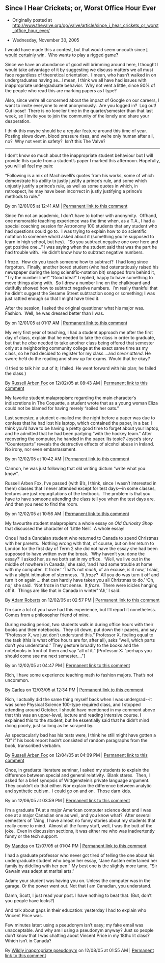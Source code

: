 ## Since I Hear Crickets; or, Worst Office Hour Ever

 * Originally posted at http://www.thevalve.org/go/valve/article/since_i_hear_crickets_or_worst_office_hour_ever/

* Wednesday, November 30, 2005 

I would have made this a contest, but that would seem uncouth since [I would certainly win](http://acephalous.typepad.com/acephalous/2005/11/my_morning.html).  Who wants to play a rigged game?  

Since we have an abundance of good will brimming around here, I thought I would take advantage of it by suggesting we discuss matters we all must face regardless of theoretical orientation.  I mean, who hasn’t walked in on undergraduates having se...I mean, I think we all have had issues with inappropriate undergraduate behavior.  Why not vent a little, since 90% of the people who read this are marking papers as I type?  

Also, since we’re all concerned about the impact of Google on our careers, I want to invite everyone to vent anonymously.  Are you logged in?  Log out!  Cut loose!  There is no lonelier time in the quarter/semester than that last week, so I invite you to join the community of the lonely and share your desperation.  

I think this maybe should be a regular feature around this time of year.  Posting slows down, blood pressure rises, and we’re only human after all, no?  Why not vent in safety?  Isn’t this The Valve?

---

I don’t know so much about the inappropriate student behaviour but I will provide this quote from a student’s paper I marked this afternoon. Hopefully, you will all feel my pain:

“Following is a mix of Machiavelli’s quotes from his works, some of which demonstrate his ability to justly justify a prince’s rule, and some which unjustly justify a prince’s rule, as well as some quotes in which, in retrospect, he may have been incorrect in justly justifying a prince’s methods to rule.”

By  on 12/01/05 at 12:41 AM | [Permanent link to this comment](http://www.thevalve.org/go/valve/article/since_i_hear_crickets_or_worst_office_hour_ever/#5694)
[]()

Since I’m not an academic, I don’t have to bother with anonymity.  Offhand, one memorable teaching experience was the time when, as a T.A., I had a special coaching session for Astronomy 100 students that any student who had questions could go to.  I was trying to explain how to do scientific notation to someone who’d asked about it (something you’re supposed to learn in high school, but hey).  “So you subtract negative one over here and get positive one...” I was saying when the student said that was the part he had trouble with.  He didn’t know how to subtract negative numbers.

I froze.  How do you teach someone how to subtract?  I had long since forgotten.  Finally, another bored student (who had ostentatiously raised his newspaper during the long scientific-notation bit) snapped from behind it, “Try the number line!”  “Good idea!” I replied, happy to have something to move things along with.  So I drew a number line on the chalkboard and dutifully showed how to subtract negative numbers.  I’m really thankful that he didn’t suggest the Sesame Street subtraction song or something; I was just rattled enough so that I might have tried it.

After the session, I asked the original questioner what his major was.  Fashion.  Well, he was dressed better than I was.

By  on 12/01/05 at 01:17 AM | [Permanent link to this comment](http://www.thevalve.org/go/valve/article/since_i_hear_crickets_or_worst_office_hour_ever/#5695)
[]()

My very first year of teaching, I had a student approach me after the first day of class, explain that he needed to take the class in order to graduate, but that he _also_ needed to take another class being offered that semester only at a neighboring community college at the exact same time as my class, so he had decided to register for my class....and _never attend_. He swore he’d do the reading and show up for exams. Would that be okay?

(I tried to talk him out of it; I failed. He went forward with his plan; he failed the class.)

By [Russell Arben Fox](http://inmedias.blogspot.com) on 12/02/05 at 08:43 AM | [Permanent link to this comment](http://www.thevalve.org/go/valve/article/since_i_hear_crickets_or_worst_office_hour_ever/#5700)
[]()

My favorite student malapropism: regarding the main character’s indiscretions in The Coquette, a student wrote that as a young woman Eliza could not be blamed for having merely “soiled her oats.” 

Last semester, a student e-mailed me the night before a paper was due to confess that he had lost his laptop, which contained the paper, in a bar. I think you’d have to be having a pretty good time to forget about your laptop, and he admitted that he had been partying “with the hockey team.” After recovering the computer, he handed in the paper. Its topic? Joyce’s story “Counterparts” reveals the destructive effects of alcohol abuse in Ireland. No irony, nor even embarrassment.

By  on 12/02/05 at 10:42 AM | [Permanent link to this comment](http://www.thevalve.org/go/valve/article/since_i_hear_crickets_or_worst_office_hour_ever/#5703)
[]()

Cannon, he was just following that old writing dictum “write what you know”.

Russell Arben Fox, I’ve passed (with B’s, I think, since I wasn’t interested in them) classes that I never attended except for test days—in some classes, lectures are just regurgitations of the textbook.  The problem is that you have to have someone attending the class tell you when the test days are.  And then you need to find the room.

By  on 12/02/05 at 10:56 AM | [Permanent link to this comment](http://www.thevalve.org/go/valve/article/since_i_hear_crickets_or_worst_office_hour_ever/#5704)
[]()

My favourtite student malapropism: a whole essay on _Old Curiosity Shop_ that discussed the character of ‘Little Neil’.  A whole essay!

Once I had a Candaian student who returned to Canada to spend Christmas with her parents.  Nothing wrong with that, of course, but on her return to London for the first day of Term 2 she did not have the essay she had been supposed to have written over the break.  ‘Why haven’t you done the essay?’ I asked her, as we both sat in my office.  ‘Well, we live out in the middle of nowhere in Canada,’ she said, ‘and I had some trouble at home with my computer.  It froze.’  ‘That’s not _much,_ of an excuse, is it now,’ I said, with a slight intimation of sternness.  ‘It _froze_?  All you do was turn it off and turn it on again ... that can hardly have taken you all Christmas to do.’  ‘Oh, no,’ she said.  ‘Not froze in that sense.  It _froze_.  There were icicles hanging off it.  Things are like that in Canada in winter’  ‘Ah,’ I said.

By [Adam Roberts](http://adamroberts.com) on 12/02/05 at 02:57 PM | [Permanent link to this comment](http://www.thevalve.org/go/valve/article/since_i_hear_crickets_or_worst_office_hour_ever/#5711)
[]()

I’m sure a lot of you have had this experience, but I’ll report it nonetheless.  Comes from a philosopher friend of mine.  

  During reading period, two students walk in during office hours with their books and their notebooks.  They sit down, put down their papers, and say “Professor X, we just don’t understand this.”  Professor X, feeling equal to the task (this is what office hours are for, after all), asks “well, which parts don’t you understand.”  They gesture broadly to the books and the notebooks in front of them and say “all of it.”  [Professor X: “perhaps you should come see me next semester...."]

By  on 12/02/05 at 04:47 PM | [Permanent link to this comment](http://www.thevalve.org/go/valve/article/since_i_hear_crickets_or_worst_office_hour_ever/#5714)
[]()

Rich, I have some experience teaching math to fashion majors. That’s not uncommon.

By [Carlos](http://www.bookcase.com/~claudia/mt) on 12/03/05 at 12:34 PM | [Permanent link to this comment](http://www.thevalve.org/go/valve/article/since_i_hear_crickets_or_worst_office_hour_ever/#5717)
[]()

Rich, I actually did the same thing myself back when I was undergrad--it was some Physical Science 100-type required class, and I stopped attending around October. I should have mentioned in my comment above that this was an upper-level, lecture and reading intensive course. I explained this to the student, but he essentially said that he didn’t mind doing poorly, just so long as he scraped by. 

As spectacularly bad has his tests were, I think he still might have gotten a “D” if his book report hadn’t consisted of random paragraphs from the book, transcribed verbatim.

By [Russell Arben Fox](http://inmedias.blogspot.com) on 12/04/05 at 04:09 PM | [Permanent link to this comment](http://www.thevalve.org/go/valve/article/since_i_hear_crickets_or_worst_office_hour_ever/#5728)
[]()

Once, in graduate literature seminar, I asked my students to explain the difference between special and general relativity.  Blank stares.  Then, I asked for a brief synopsis of Wittgenstein’s private language argument.  They couldn’t do that either. Nor explain the difference between analytic and synthetic cubism.  I could go on and on.  Those darn kids.

By  on 12/06/05 at 03:59 PM | [Permanent link to this comment](http://www.thevalve.org/go/valve/article/since_i_hear_crickets_or_worst_office_hour_ever/#5774)
[]()

I’m a graduate TA at a major American computer science dept and I was one at a major Canadian one as well, and you know what?  After several semesters of TAing, I have almost no funny stories about my students that really come to mind.  Almost all the funny stuff, well, *I* was the butt of the joke.  Even in discussion sections, it was either me who was inadvertently funny or the tech support.

By [Mandos](http://politblogo.typepad.com/) on 12/07/05 at 01:04 PM | [Permanent link to this comment](http://www.thevalve.org/go/valve/article/since_i_hear_crickets_or_worst_office_hour_ever/#5802)
[]()

I had a graduate professor who never got tired of telling the one about his undergraduate student who began her essay, “Jane Austen entertained her family by diddling with her pen.” My best one is the slightly more tame, “Sir Gawain was adept at marital arts.”

Adam: your student was having you on. Unless the computer was in the garage. Or the power went out. Not that I am Canadian, you understand.

Damn, Scott, I just read your post. I have nothing to beat that. (But, don’t you people have locks?)

And talk about gaps in their education: yesterday I had to explain who Vincent Price was.

Few minutes later: using a pseudonym isn’t easy; my fake email was unacceptable. And why am I using a pseudonym anyway? Just so people don’t know that I was chatting about Vincent Price in my 18thc lit class? Which isn’t in Canada?

By [Wildly inappropriate pseudonym](http://marking.hell.ca) on 12/08/05 at 01:55 AM | [Permanent link to this comment](http://www.thevalve.org/go/valve/article/since_i_hear_crickets_or_worst_office_hour_ever/#5824)

